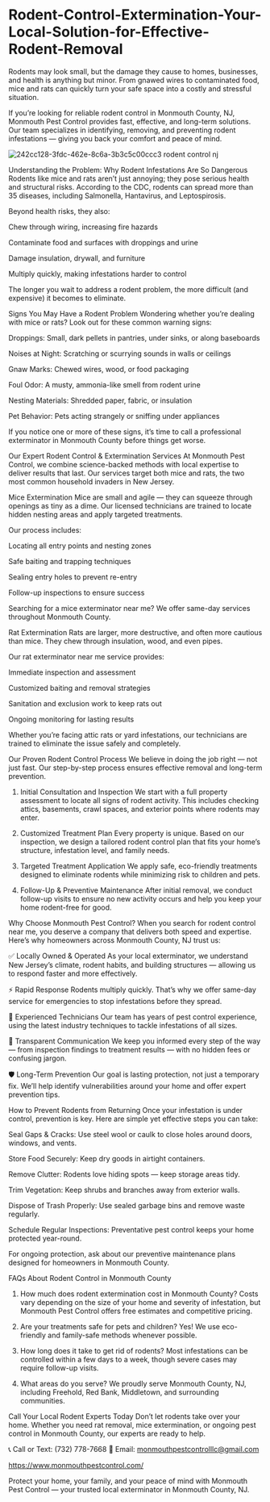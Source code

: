 # Rodent-Control-Extermination-Your-Local-Solution-for-Effective-Rodent-Removal
Rodents may look small, but the damage they cause to homes, businesses, and health is anything but minor. From gnawed wires to contaminated food, mice and rats can quickly turn your safe space into a costly and stressful situation.

If you’re looking for reliable rodent control in Monmouth County, NJ, Monmouth Pest Control provides fast, effective, and long-term solutions. Our team specializes in identifying, removing, and preventing rodent infestations — giving you back your comfort and peace of mind.

![242cc128-3fdc-462e-8c6a-3b3c5c00ccc3](https://github.com/user-attachments/assets/ba1ddcc4-b75e-4611-a794-713ee222b6e3)
rodent control nj

Understanding the Problem: Why Rodent Infestations Are So Dangerous
Rodents like mice and rats aren’t just annoying; they pose serious health and structural risks. According to the CDC, rodents can spread more than 35 diseases, including Salmonella, Hantavirus, and Leptospirosis.

Beyond health risks, they also:

Chew through wiring, increasing fire hazards

Contaminate food and surfaces with droppings and urine

Damage insulation, drywall, and furniture

Multiply quickly, making infestations harder to control

The longer you wait to address a rodent problem, the more difficult (and expensive) it becomes to eliminate.

Signs You May Have a Rodent Problem
Wondering whether you’re dealing with mice or rats? Look out for these common warning signs:

Droppings: Small, dark pellets in pantries, under sinks, or along baseboards

Noises at Night: Scratching or scurrying sounds in walls or ceilings

Gnaw Marks: Chewed wires, wood, or food packaging

Foul Odor: A musty, ammonia-like smell from rodent urine

Nesting Materials: Shredded paper, fabric, or insulation

Pet Behavior: Pets acting strangely or sniffing under appliances

If you notice one or more of these signs, it’s time to call a professional exterminator in Monmouth County before things get worse.

Our Expert Rodent Control & Extermination Services
At Monmouth Pest Control, we combine science-backed methods with local expertise to deliver results that last. Our services target both mice and rats, the two most common household invaders in New Jersey.

Mice Extermination
Mice are small and agile — they can squeeze through openings as tiny as a dime. Our licensed technicians are trained to locate hidden nesting areas and apply targeted treatments.

Our process includes:

Locating all entry points and nesting zones

Safe baiting and trapping techniques

Sealing entry holes to prevent re-entry

Follow-up inspections to ensure success

Searching for a mice exterminator near me? We offer same-day services throughout Monmouth County.

 Rat Extermination
Rats are larger, more destructive, and often more cautious than mice. They chew through insulation, wood, and even pipes.

Our rat exterminator near me service provides:

Immediate inspection and assessment

Customized baiting and removal strategies

Sanitation and exclusion work to keep rats out

Ongoing monitoring for lasting results

Whether you’re facing attic rats or yard infestations, our technicians are trained to eliminate the issue safely and completely.

Our Proven Rodent Control Process
We believe in doing the job right — not just fast. Our step-by-step process ensures effective removal and long-term prevention.

1. Initial Consultation and Inspection
We start with a full property assessment to locate all signs of rodent activity. This includes checking attics, basements, crawl spaces, and exterior points where rodents may enter.

2. Customized Treatment Plan
Every property is unique. Based on our inspection, we design a tailored rodent control plan that fits your home’s structure, infestation level, and family needs.

3. Targeted Treatment Application
We apply safe, eco-friendly treatments designed to eliminate rodents while minimizing risk to children and pets.

4. Follow-Up & Preventive Maintenance
After initial removal, we conduct follow-up visits to ensure no new activity occurs and help you keep your home rodent-free for good.

Why Choose Monmouth Pest Control?
When you search for rodent control near me, you deserve a company that delivers both speed and expertise. Here’s why homeowners across Monmouth County, NJ trust us:

✅ Locally Owned & Operated
As your local exterminator, we understand New Jersey’s climate, rodent habits, and building structures — allowing us to respond faster and more effectively.

⚡ Rapid Response
Rodents multiply quickly. That’s why we offer same-day service for emergencies to stop infestations before they spread.

👷 Experienced Technicians
Our team has years of pest control experience, using the latest industry techniques to tackle infestations of all sizes.

💬 Transparent Communication
We keep you informed every step of the way — from inspection findings to treatment results — with no hidden fees or confusing jargon.

🛡️ Long-Term Prevention
Our goal is lasting protection, not just a temporary fix. We’ll help identify vulnerabilities around your home and offer expert prevention tips.

How to Prevent Rodents from Returning
Once your infestation is under control, prevention is key. Here are simple yet effective steps you can take:

Seal Gaps & Cracks: Use steel wool or caulk to close holes around doors, windows, and vents.

Store Food Securely: Keep dry goods in airtight containers.

Remove Clutter: Rodents love hiding spots — keep storage areas tidy.

Trim Vegetation: Keep shrubs and branches away from exterior walls.

Dispose of Trash Properly: Use sealed garbage bins and remove waste regularly.

Schedule Regular Inspections: Preventative pest control keeps your home protected year-round.

For ongoing protection, ask about our preventive maintenance plans designed for homeowners in Monmouth County.

FAQs About Rodent Control in Monmouth County
1. How much does rodent extermination cost in Monmouth County?
Costs vary depending on the size of your home and severity of infestation, but Monmouth Pest Control offers free estimates and competitive pricing.

2. Are your treatments safe for pets and children?
Yes! We use eco-friendly and family-safe methods whenever possible.

3. How long does it take to get rid of rodents?
Most infestations can be controlled within a few days to a week, though severe cases may require follow-up visits.

4. What areas do you serve?
We proudly serve Monmouth County, NJ, including Freehold, Red Bank, Middletown, and surrounding communities.



Call Your Local Rodent Experts Today
Don’t let rodents take over your home. Whether you need rat removal, mice extermination, or ongoing pest control in Monmouth County, our experts are ready to help.

📞 Call or Text: (732) 778-7668
📧 Email: monmouthpestcontrolllc@gmail.com

https://www.monmouthpestcontrol.com/

Protect your home, your family, and your peace of mind with Monmouth Pest Control — your trusted local exterminator in Monmouth County, NJ.
